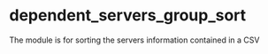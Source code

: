 # dependent_servers_group_sort
The module is for sorting the servers information contained in a CSV
